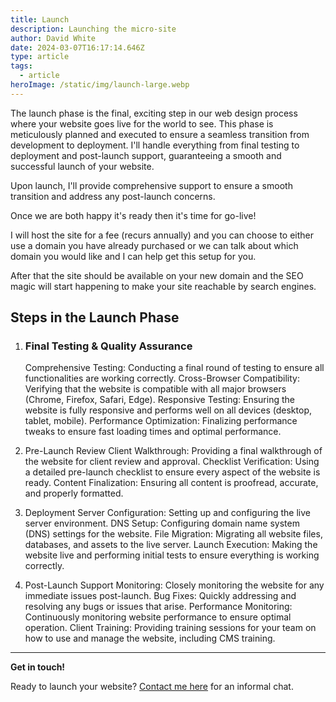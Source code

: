 ```yaml
---
title: Launch
description: Launching the micro-site
author: David White
date: 2024-03-07T16:17:14.646Z
type: article
tags:
  - article
heroImage: /static/img/launch-large.webp
---
```

The launch phase is the final, exciting step in our web design process where your website goes live for the world to see. This phase is meticulously planned and executed to ensure a seamless transition from development to deployment. I'll handle everything from final testing to deployment and post-launch support, guaranteeing a smooth and successful launch of your website.

Upon launch, I'll provide comprehensive support to ensure a smooth transition and address any post-launch concerns.

Once we are both happy it's ready then it's time for go-live!

I will host the site for a fee (recurs annually) and you can choose to either use a domain you have already purchased or we can talk about which domain you would like and I can help get this setup for you.

After that the site should be available on your new domain and the SEO magic will start happening to make your site reachable by search engines.

## **Steps in the Launch Phase**

1. ### Final Testing & Quality Assurance


   Comprehensive Testing: Conducting a final round of testing to ensure all functionalities are working correctly.
   Cross-Browser Compatibility: Verifying that the website is compatible with all major browsers (Chrome, Firefox, Safari, Edge).
   Responsive Testing: Ensuring the website is fully responsive and performs well on all devices (desktop, tablet, mobile).
   Performance Optimization: Finalizing performance tweaks to ensure fast loading times and optimal performance.
2. Pre-Launch Review
   Client Walkthrough: Providing a final walkthrough of the website for client review and approval.
   Checklist Verification: Using a detailed pre-launch checklist to ensure every aspect of the website is ready.
   Content Finalization: Ensuring all content is proofread, accurate, and properly formatted.
3. Deployment
   Server Configuration: Setting up and configuring the live server environment.
   DNS Setup: Configuring domain name system (DNS) settings for the website.
   File Migration: Migrating all website files, databases, and assets to the live server.
   Launch Execution: Making the website live and performing initial tests to ensure everything is working correctly.
4. Post-Launch Support
   Monitoring: Closely monitoring the website for any immediate issues post-launch.
   Bug Fixes: Quickly addressing and resolving any bugs or issues that arise.
   Performance Monitoring: Continuously monitoring website performance to ensure optimal operation.
   Client Training: Providing training sessions for your team on how to use and manage the website, including CMS training.

- - -

**Get in touch!**

Ready to launch your website? [Contact me here](/about/) for an informal chat.

